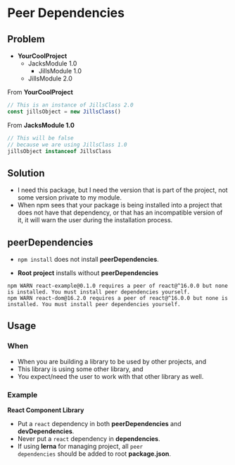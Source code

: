 # Peer Dependencies

## Problem

* **YourCoolProject**
	* JacksModule 1.0
		* JillsModule 1.0
	* JillsModule 2.0

From **YourCoolProject**

```javascript
// This is an instance of JillsClass 2.0
const jillsObject = new JillsClass()
```

From **JacksModule 1.0**

```javascript
// This will be false
// because we are using JillsClass 1.0
jillsObject instanceof JillsClass
```

## Solution

- I need this package, but I need the version that is part of the project, not some version private to my module.
- When npm sees that your package is being installed into a project that does not have that dependency, or that has an incompatible version of it,  it will warn the user during the installation process.

## peerDependencies

* <code>npm install</code> does not install **peerDependencies**.

* **Root project** installs without **peerDependencies**

```
npm WARN react-example@0.1.0 requires a peer of react@^16.0.0 but none is installed. You must install peer dependencies yourself.
npm WARN react-dom@16.2.0 requires a peer of react@^16.0.0 but none is installed. You must install peer dependencies yourself.
```

## Usage

### When

- When you are building a library to be used by other projects, and
- This library is using some other library, and
- You expect/need the user to work with that other library as well.

### Example

**React Component Library**

- Put a <code>react</code> dependency in both **peerDependencies** and **devDependencies**.
- Never put a <code>react</code> dependency in **dependencies**.
- If using **lerna** for managing project, all <code>peer dependencies</code> should be added to root **package.json**.
